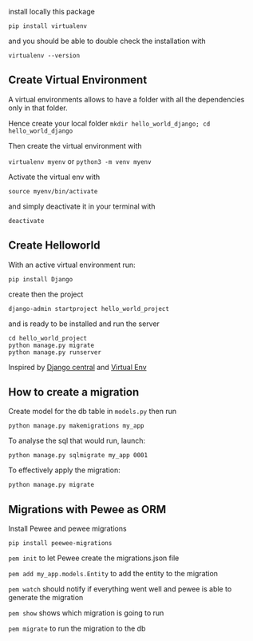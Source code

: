 install locally this package

`pip install virtualenv`

and you should be able to double check the installation with

`virtualenv --version`

## Create Virtual Environment

A virtual environments allows to have a folder with all the dependencies only in that folder.

Hence create your local folder `mkdir hello_world_django; cd hello_world_django`

Then create the virtual environment with

`virtualenv myenv` or `python3 -m venv myenv`

Activate the virtual env with

`source myenv/bin/activate`

and simply deactivate it in your terminal with

`deactivate`

## Create Helloworld

With an active virtual environment run:

`pip install Django`

create then the project

`django-admin startproject hello_world_project`

and is ready to be installed and run the server

```
cd hello_world_project
python manage.py migrate
python manage.py runserver
```

Inspired by [Django central](https://djangocentral.com/create-a-hello-world-django-application/) and [Virtual Env](https://djangocentral.com/how-to-a-create-virtual-environment-for-python/)

## How to create a migration

Create model for the db table in `models.py` then run

`python manage.py makemigrations my_app`

To analyse the sql that would run, launch:

`python manage.py sqlmigrate my_app 0001`

To effectively apply the migration:

`python manage.py migrate`

## Migrations with Pewee as ORM

Install Pewee and pewee migrations

`pip install peewee-migrations`

`pem init` to let Pewee create the migrations.json file

`pem add my_app.models.Entity` to add the entity to the migration

`pem watch` should notify if everything went well and pewee is able to generate the migration

`pem show` shows which migration is going to run

`pem migrate` to run the migration to the db
